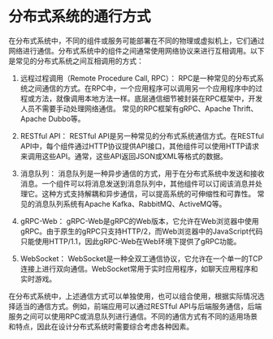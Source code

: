 # 分布式系统的通行方式

在分布式系统中，不同的组件或服务可能部署在不同的物理或虚拟机上，它们通过网络进行通信。分布式系统中的组件之间通常使用网络协议来进行互相调用。以下是常见的分布式系统之间互相调用的方式：

1. 远程过程调用（Remote Procedure Call, RPC）：
   RPC是一种常见的分布式系统之间通信的方式。在RPC中，一个应用程序可以调用另一个应用程序中的过程或方法，就像调用本地方法一样。底层通信细节被封装在RPC框架中，开发人员不需要手动处理网络通信。
   常见的RPC框架有gRPC、Apache Thrift、Apache Dubbo等。

2. RESTful API：
   RESTful API是另一种常见的分布式系统通信方式。在RESTful API中，每个组件通过HTTP协议提供API接口，其他组件可以使用HTTP请求来调用这些API。通常，这些API返回JSON或XML等格式的数据。

3. 消息队列：
   消息队列是一种异步通信的方式，用于在分布式系统中发送和接收消息。一个组件可以将消息发送到消息队列中，其他组件可以订阅该消息并处理它。这种方式支持解耦和异步通信，可以提高系统的可伸缩性和可靠性。
   常见的消息队列系统有Apache Kafka、RabbitMQ、ActiveMQ等。

4. gRPC-Web：
   gRPC-Web是gRPC的Web版本，它允许在Web浏览器中使用gRPC。由于原生的gRPC只支持HTTP/2，而Web浏览器中的JavaScript代码只能使用HTTP/1.1，因此gRPC-Web在Web环境下提供了gRPC功能。

5. WebSocket：
   WebSocket是一种全双工通信协议，它允许在一个单一的TCP连接上进行双向通信。WebSocket常用于实时应用程序，如聊天应用程序和实时游戏。

在分布式系统中，上述通信方式可以单独使用，也可以组合使用，根据实际情况选择适当的通信方式。例如，前端应用可以通过RESTful API与后端服务通信，后端服务之间可以使用RPC或消息队列进行通信。不同的通信方式有不同的适用场景和特点，因此在设计分布式系统时需要综合考虑各种因素。